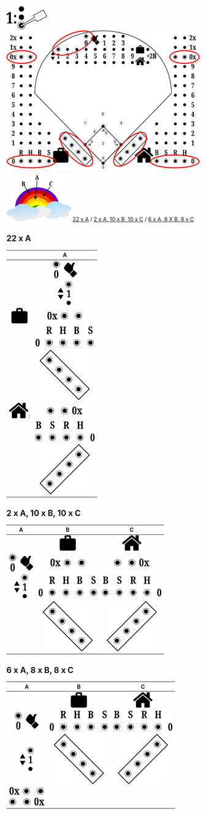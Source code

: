 

<img src="step-1.png" height="60px"/>  

<img src="start.png" height="360px"/>

<img src="colours.png" height="120px"/> [22 x A](X-SETUP.md#22-x-a) / [2 x A, 10 x B, 10 x C](X-SETUP.md#2-x-a-10-x-b-10-x-c) / [6 x A, 8 X B, 8 x C](X-SETUP.md#6-x-a-8-x-b-8-x-c)

## 22 x A

| |A|
| :---: | :---: |
| | <img src="out0.png" height="45px"/> |
| | <img src="it1.png" height="62px"/> |
| <img src="visitors-icon.png" height="40px"/> | <img src="v-0x.png" height="20px"/>
| | <img src="v-RHBS0.png" height="52px"/>
| | <img src="v-dugout.png" height="130px"/>
| <img src="home-icon.png" height="40px"/>: | <img src="h-0x.png" height="20px"/>
| | <img src="h-BSRH0.png" height="52px"/>
| | <img src="h-dugout.png" height="130px"/>

## 2 x A, 10 x B, 10 x C

|A|B|C|
| :---: | :---: | :---:
| | <img src="visitors-icon.png" height="40px"/> | <img src="home-icon.png" height="40px"/>
| <img src="out0.png" height="45px"/> | <img src="v-0x.png" height="20px"/> | <img src="h-0x.png" height="20px"/>
| <img src="it1.png" height="62px"/> | <img src="v-RHBS0.png" height="52px"/> | <img src="h-BSRH0.png" height="52px"/>
| | <img src="v-dugout.png" height="130px"/> | <img src="h-dugout.png" height="130px"/>


## 6 x A, 8 x B, 8 x C

|A|B|C|
| :---: | :---: | :---:
| | <img src="visitors-icon.png" height="40px"/> | <img src="home-icon.png" height="40px"/>
| <img src="out0.png" height="45px"/> |  <img src="v-RHBS0.png" height="52px"/> | <img src="h-BSRH0.png" height="52px"/>
| <img src="it1.png" height="62px"/> | <img src="v-dugout.png" height="130px"/> | <img src="h-dugout.png" height="130px"/>
| <img src="v-0x.png" height="20px"/> | | | 
| <img src="h-0x.png" height="20px"/> | | |
